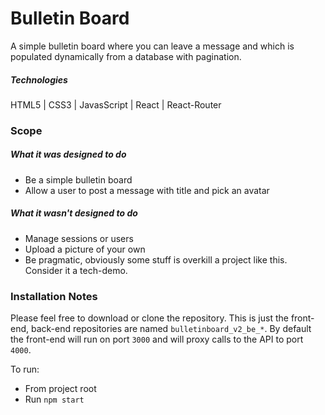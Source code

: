 # Bulletin Board
A simple bulletin board where you can leave a message and which is populated dynamically from a database with pagination.

##### Technologies
HTML5 | CSS3 | JavasScript | React | React-Router

### Scope
##### What it was designed to do
+ Be a simple bulletin board
+ Allow a user to post a message with title and pick an avatar

##### What it wasn't designed to do
- Manage sessions or users
- Upload a picture of your own
- Be pragmatic, obviously some stuff is overkill a project like this. Consider it a tech-demo.

### Installation Notes
Please feel free to download or clone the repository. This is just the front-end, back-end repositories are named `bulletinboard_v2_be_*`. By default the front-end will run on port `3000` and will proxy calls to the API to port `4000`.

To run:
- From project root
- Run `npm start`
